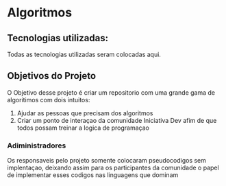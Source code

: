 # Algoritmos

## Tecnologias utilizadas:

Todas as tecnologias utilizadas seram colocadas aqui.

## Objetivos do Projeto

O Objetivo desse projeto é criar um repositorio com uma grande gama de algoritimos com dois intuitos:
1. Ajudar as pessoas que precisam dos algoritmos
2. Criar um ponto de interaçao da comunidade Iniciativa Dev afim de que todos possam treinar a logica de programaçao

### Adiministradores

Os responsaveis pelo projeto somente colocaram pseudocodigos sem implentaçao, deixando assim para os participantes da comunidade o papel de implementar esses codigos nas linguagens que dominam
